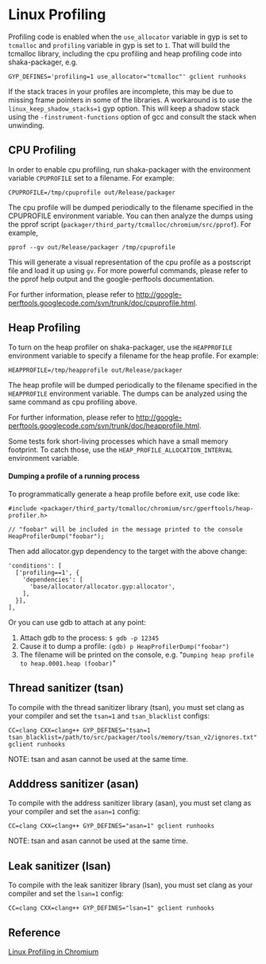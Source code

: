 # Linux Profiling

Profiling code is enabled when the `use_allocator` variable in gyp is set to
`tcmalloc` and `profiling` variable in gyp is set to `1`. That will build the
tcmalloc library, including the cpu profiling and heap profiling code into
shaka-packager, e.g.

    GYP_DEFINES='profiling=1 use_allocator="tcmalloc"' gclient runhooks

If the stack traces in your profiles are incomplete, this may be due to missing
frame pointers in some of the libraries. A workaround is to use the
`linux_keep_shadow_stacks=1` gyp option. This will keep a shadow stack using the
`-finstrument-functions` option of gcc and consult the stack when unwinding.

## CPU Profiling

In order to enable cpu profiling, run shaka-packager with the environment
variable `CPUPROFILE` set to a filename. For example:

    CPUPROFILE=/tmp/cpuprofile out/Release/packager

The cpu profile will be dumped periodically to the filename specified in the
CPUPROFILE environment variable. You can then analyze the dumps using the pprof
script (`packager/third_party/tcmalloc/chromium/src/pprof`). For example,

    pprof --gv out/Release/packager /tmp/cpuprofile

This will generate a visual representation of the cpu profile as a postscript
file and load it up using `gv`. For more powerful commands, please refer to the
pprof help output and the google-perftools documentation.

For further information, please refer to
http://google-perftools.googlecode.com/svn/trunk/doc/cpuprofile.html.

## Heap Profiling

To turn on the heap profiler on shaka-packager, use the `HEAPPROFILE`
environment variable to specify a filename for the heap profile. For example:

    HEAPPROFILE=/tmp/heapprofile out/Release/packager

The heap profile will be dumped periodically to the filename specified in the
`HEAPPROFILE` environment variable. The dumps can be analyzed using the same
command as cpu profiling above.

For further information, please refer to
http://google-perftools.googlecode.com/svn/trunk/doc/heapprofile.html.

Some tests fork short-living processes which have a small memory footprint. To
catch those, use the `HEAP_PROFILE_ALLOCATION_INTERVAL` environment variable.

#### Dumping a profile of a running process

To programmatically generate a heap profile before exit, use code like:

    #include <packager/third_party/tcmalloc/chromium/src/gperftools/heap-profiler.h>

    // "foobar" will be included in the message printed to the console
    HeapProfilerDump("foobar");

Then add allocator.gyp dependency to the target with the above change:

    'conditions': [
      ['profiling==1', {
        'dependencies': [
          'base/allocator/allocator.gyp:allocator',
        ],
      }],
    ],

Or you can use gdb to attach at any point:

1.  Attach gdb to the process: `$ gdb -p 12345`
2.  Cause it to dump a profile: `(gdb) p HeapProfilerDump("foobar")`
3.  The filename will be printed on the console, e.g.
    "`Dumping heap profile to heap.0001.heap (foobar)`"


## Thread sanitizer (tsan)

To compile with the thread sanitizer library (tsan), you must set clang as your
compiler and set the `tsan=1` and `tsan_blacklist` configs:

    CC=clang CXX=clang++ GYP_DEFINES="tsan=1 tsan_blacklist=/path/to/src/packager/tools/memory/tsan_v2/ignores.txt" gclient runhooks

NOTE: tsan and asan cannot be used at the same time.


## Adddress sanitizer (asan)

To compile with the address sanitizer library (asan), you must set clang as your
compiler and set the `asan=1` config:

    CC=clang CXX=clang++ GYP_DEFINES="asan=1" gclient runhooks

NOTE: tsan and asan cannot be used at the same time.


## Leak sanitizer (lsan)

To compile with the leak sanitizer library (lsan), you must set clang as your
compiler and set the `lsan=1` config:

    CC=clang CXX=clang++ GYP_DEFINES="lsan=1" gclient runhooks


## Reference

[Linux Profiling in Chromium](https://chromium.googlesource.com/chromium/src/+/master/docs/linux_profiling.md)
